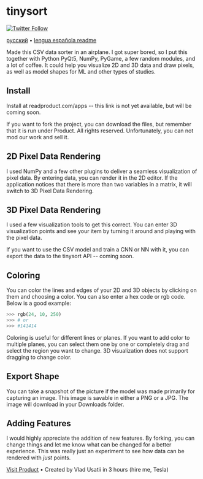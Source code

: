 # tinysort

[![Twitter Follow](https://img.shields.io/twitter/follow/vladusatii.svg?style=social)](https://twitter.com/vladusatii)

[русский](https://github.com/VladUsatii/tinysort/master/README.ru.md) • [lengua española readme](https://github.com/VladUsatii/tinysort/master/README.es.md)

Made this CSV data sorter in an airplane. I got super bored, so I put this together with Python PyQt5, NumPy, PyGame, a few random modules, and a lot of coffee. It could help you visualize 2D and 3D data and draw pixels, as well as model shapes for ML and other types of studies.

## Install

Install at readproduct.com/apps -- this link is not yet available, but will be coming soon.

If you want to fork the project, you can download the files, but remember that it is run under Product. All rights reserved. Unfortunately, you can not mod our work and sell it.

## 2D Pixel Data Rendering

I used NumPy and a few other plugins to deliver a seamless visualization of pixel data. By entering data, you can render it in the 2D editor. If the application notices that there is more than two variables in a matrix, it will switch to 3D Pixel Data Rendering.

## 3D Pixel Data Rendering

I used a few visualization tools to get this correct. You can enter 3D visualization points and see your item by turning it around and playing with the pixel data.

If you want to use the CSV model and train a CNN or NN with it, you can export the data to the tinysort API -- coming soon.

## Coloring

You can color the lines and edges of your 2D and 3D objects by clicking on them and choosing a color. You can also enter a hex code or rgb code. Below is a good example:

```python
>>> rgb(24, 10, 250)
>>> # or
>>> #141414
```

Coloring is useful for different lines or planes. If you want to add color to multiple planes, you can select them one by one or completely drag and select the region you want to change. 3D visualization does not support dragging to change color.

## Export Shape

You can take a snapshot of the picture if the model was made primarily for capturing an image. This image is savable in either a PNG or a JPG. The image will download in your Downloads folder.

## Adding Features

I would highly appreciate the addition of new features. By forking, you can change things and let me know what can be changed for a better experience. This was really just an experiment to see how data can be rendered with _just_ points.

[Visit Product](https://www.readproduct.com/) • Created by Vlad Usatii in 3 hours (hire me, Tesla)
